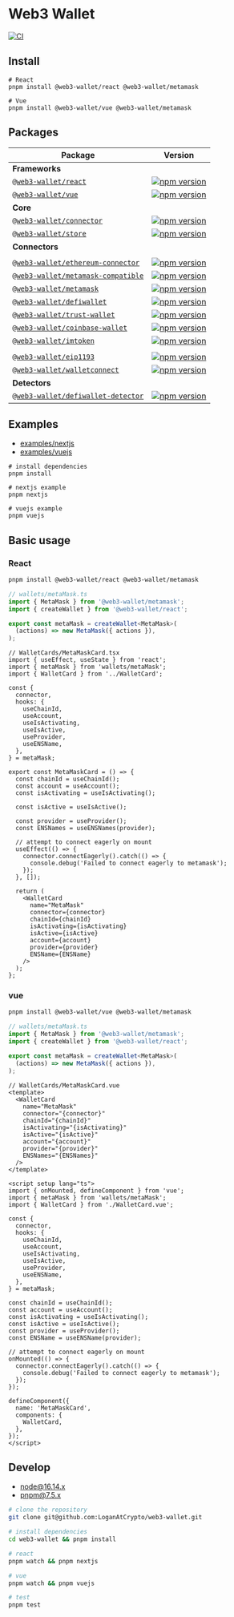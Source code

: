 # Web3 Wallet

[![CI](https://github.com/LoganAtCrypto/web3-wallet/actions/workflows/ci.yml/badge.svg)](https://github.com/LoganAtCrypto/web3-wallet/actions/workflows/ci.yml)

## Install

```
# React
pnpm install @web3-wallet/react @web3-wallet/metamask

# Vue
pnpm install @web3-wallet/vue @web3-wallet/metamask
```

## Packages

| Package                                                      | Version                                                      |
| ------------------------------------------------------------ | ------------------------------------------------------------ |
| **Frameworks**                                               |                                                              |
| [`@web3-wallet/react`](packages/react)                       | [![npm version](https://badge.fury.io/js/@web3-wallet%2Freact.svg)](https://badge.fury.io/js/@web3-wallet%2Freact) |
| [`@web3-wallet/vue`](packages/vue)                           | [![npm version](https://badge.fury.io/js/@web3-wallet%2Fvue.svg)](https://badge.fury.io/js/@web3-wallet%2Fvue) |
| **Core**                                                     |                                                              |
| [`@web3-wallet/connector`](packages/types)                   | [![npm version](https://badge.fury.io/js/@web3-wallet%2Ftypes.svg)](https://badge.fury.io/js/@web3-wallet%2Ftypes) |
| [`@web3-wallet/store`](packages/store)                       | [![npm version](https://badge.fury.io/js/@web3-wallet%2Fstore.svg)](https://badge.fury.io/js/@web3-wallet%2Fstore) |
| **Connectors**                                               |                                                              |
|                                                              |                                                              |
| [`@web3-wallet/ethereum-connector`](connectors/ethereum-connector) | [![npm version](https://badge.fury.io/js/@web3-wallet%2Fethereum-connector.svg)](https://badge.fury.io/js/@web3-wallet%2Fethereum-connector) |
| [`@web3-wallet/metamask-compatible`](connectors/metamask-compatible) | [![npm version](https://badge.fury.io/js/@web3-wallet%2Fmetamask-compatible.svg)](https://badge.fury.io/js/@web3-wallet%2Fmetamask-compatible) |
| [`@web3-wallet/metamask`](connectors/metamask)               | [![npm version](https://badge.fury.io/js/@web3-wallet%2Fmetamask.svg)](https://badge.fury.io/js/@web3-wallet%2Fdefiwallet) |
| [`@web3-wallet/defiwallet`](connectors/defiwallet)           | [![npm version](https://badge.fury.io/js/@web3-wallet%2Ftrust-wallet.svg)](https://badge.fury.io/js/@web3-wallet%2Fmetamask) |
| [`@web3-wallet/trust-wallet`](connectors/trust-wallet)       | [![npm version](https://badge.fury.io/js/@web3-wallet%2Fdefiwallet.svg)](https://badge.fury.io/js/@web3-wallet%2Ftrust-wallet) |
| [`@web3-wallet/coinbase-wallet`](connectors/coinbase-wallet) | [![npm version](https://badge.fury.io/js/@web3-wallet%2Fcoinbase-wallet.svg)](https://badge.fury.io/js/@web3-wallet%2Fcoinbase-wallet) |
| [`@web3-wallet/imtoken`](connectors/imtoken)                 | [![npm version](https://badge.fury.io/js/@web3-wallet%2Fimtoken.svg)](https://badge.fury.io/js/@web3-wallet%2Fimtoken) |
|                                                              |                                                              |
| [`@web3-wallet/eip1193`](connectors/eip1193)                 | [![npm version](https://badge.fury.io/js/@web3-wallet%2Feip1193.svg)](https://badge.fury.io/js/@web3-wallet%2Feip1193) |
| [`@web3-wallet/walletconnect`](connectors/walletconnect)     | [![npm version](https://badge.fury.io/js/@web3-wallet%2Fwalletconnect.svg)](https://badge.fury.io/js/@web3-wallet%2Fwalletconnect) |
| **Detectors**                                                |                                                              |
| [`@web3-wallet/defiwallet-detector`](detector/defiwallet-detector) | [![npm version](https://badge.fury.io/js/@web3-wallet%2Fdefiwallet-detector.svg)](https://badge.fury.io/js/@web3-wallet%2Fdefiwallet-detector) |

## Examples

- [examples/nextjs](examples/nextjs)
- [examples/vuejs](examples/vuejs)

```base
# install dependencies
pnpm install

# nextjs example
pnpm nextjs

# vuejs example
pnpm vuejs
```

## Basic usage

### React

```bash
pnpm install @web3-wallet/react @web3-wallet/metamask
```

```typescript
// wallets/metaMask.ts
import { MetaMask } from '@web3-wallet/metamask';
import { createWallet } from '@web3-wallet/react';

export const metaMask = createWallet<MetaMask>(
  (actions) => new MetaMask({ actions }),
);
```

```tsx
// WalletCards/MetaMaskCard.tsx
import { useEffect, useState } from 'react';
import { metaMask } from 'wallets/metaMask';
import { WalletCard } from '../WalletCard';

const {
  connector,
  hooks: {
    useChainId,
    useAccount,
    useIsActivating,
    useIsActive,
    useProvider,
    useENSName,
  },
} = metaMask;

export const MetaMaskCard = () => {
  const chainId = useChainId();
  const account = useAccount();
  const isActivating = useIsActivating();

  const isActive = useIsActive();

  const provider = useProvider();
  const ENSNames = useENSNames(provider);

  // attempt to connect eagerly on mount
  useEffect(() => {
    connector.connectEagerly().catch(() => {
      console.debug('Failed to connect eagerly to metamask');
    });
  }, []);

  return (
    <WalletCard
      name="MetaMask"
      connector={connector}
      chainId={chainId}
      isActivating={isActivating}
      isActive={isActive}
      account={account}
      provider={provider}
      ENSName={ENSName}
    />
  );
};
```

### vue

```bash
pnpm install @web3-wallet/vue @web3-wallet/metamask
```

```typescript
// wallets/metaMask.ts
import { MetaMask } from '@web3-wallet/metamask';
import { createWallet } from '@web3-wallet/react';

export const metaMask = createWallet<MetaMask>(
  (actions) => new MetaMask({ actions }),
);
```

```vue
// WalletCards/MetaMaskCard.vue
<template>
  <WalletCard
    name="MetaMask"
    connector="{connector}"
    chainId="{chainId}"
    isActivating="{isActivating}"
    isActive="{isActive}"
    account="{account}"
    provider="{provider}"
    ENSNames="{ENSNames}"
  />
</template>

<script setup lang="ts">
import { onMounted, defineComponent } from 'vue';
import { metaMask } from 'wallets/metaMask';
import { WalletCard } from './WalletCard.vue';

const {
  connector,
  hooks: {
    useChainId,
    useAccount,
    useIsActivating,
    useIsActive,
    useProvider,
    useENSName,
  },
} = metaMask;

const chainId = useChainId();
const account = useAccount();
const isActivating = useIsActivating();
const isActive = useIsActive();
const provider = useProvider();
const ENSName = useENSName(provider);

// attempt to connect eagerly on mount
onMounted(() => {
  connector.connectEagerly().catch(() => {
    console.debug('Failed to connect eagerly to metamask');
  });
});

defineComponent({
  name: 'MetaMaskCard',
  components: {
    WalletCard,
  },
});
</script>
```

## Develop

- node@16.14.x
- pnpm@7.5.x

```bash
# clone the repository
git clone git@github.com:LoganAtCrypto/web3-wallet.git

# install dependencies
cd web3-wallet && pnpm install

# react
pnpm watch && pnpm nextjs

# vue
pnpm watch && pnpm vuejs

# test
pnpm test
```
